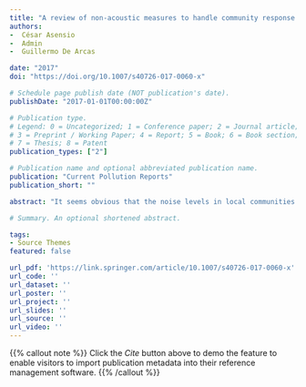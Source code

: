 ```yaml
---
title: "A review of non-acoustic measures to handle community response to noise around airports"
authors:
-  César Asensio
-  Admin
-  Guillermo De Arcas

date: "2017"
doi: "https://doi.org/10.1007/s40726-017-0060-x"

# Schedule page publish date (NOT publication's date).
publishDate: "2017-01-01T00:00:00Z"

# Publication type.
# Legend: 0 = Uncategorized; 1 = Conference paper; 2 = Journal article;
# 3 = Preprint / Working Paper; 4 = Report; 5 = Book; 6 = Book section;
# 7 = Thesis; 8 = Patent
publication_types: ["2"]

# Publication name and optional abbreviated publication name.
publication: "Current Pollution Reports"
publication_short: ""

abstract: "It seems obvious that the noise levels in local communities surrounding airports influences the level of acceptance of an airport. What is not so evident is the effect of non-acoustic factors that increase the societal rejection, like the lack of sensitivity and empathy from the authorities and airport managers, the lack of trust in them, the lack of information and transparency, the perception of being excluded from the decision making and so on. Complementary to the traditional strategies based on the reduction of noise exposure, a community engagement and involvement approach brings new possibilities to manage noise around airports, trying to exploit the non-acoustic factors that have negatively affected the community response. Building trust among the stakeholders is a key factor in this strategy, and it must be based on a long-term, honest, and transparent two-way communication. In the last decade, the huge growth of the information and communication technologies has opened new opportunities that the aviation organizations and stakeholders are starting to explore in depth trying to reduce the degree of rejection of the airport, which may compromise the utilization of existing and future infrastructure. In this review, we make a short introduction on aircraft noise health effects, to focus annoyance and the influence that non-acoustic factors on it. Then, we describe the basis of community engagement as a parallel approach to mitigate noise issues around airports, setting the focus on the noise metrics and the involvement techniques that must be implemented to engage the community."

# Summary. An optional shortened abstract.

tags:
- Source Themes
featured: false

url_pdf: 'https://link.springer.com/article/10.1007/s40726-017-0060-x'
url_code: ''
url_dataset: ''
url_poster: ''
url_project: ''
url_slides: ''
url_source: ''
url_video: ''
---
```

{{% callout note %}}
Click the _Cite_ button above to demo the feature to enable visitors to import publication metadata into their reference management software.
{{% /callout %}}                          